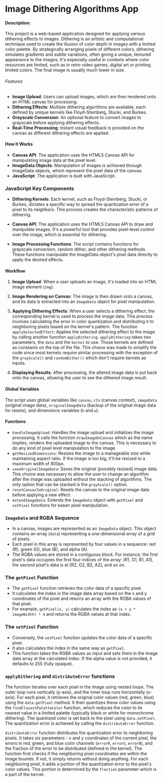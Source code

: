 # Image Dithering Algorithms App

#### Description:

This project is a web-based application designed for applying various dithering effects to images. Dithering is an artistic and computational technique used to create the illusion of color depth in images with a limited color palette. By strategically arranging pixels of different colors, dithering simulates gradients and subtle variations, often giving a unique, textured appearance to the images. It's especially useful in contexts where color resources are limited, such as in retro video games, digital art or printing limited colors. The final image is usually much lower in size.

###### Features

- **Image Upload**: Users can upload images, which are then rendered onto an HTML canvas for processing.
- **Dithering Effects**: Multiple dithering algorithms are available, each defined by unique kernels like Floyd-Steinberg, Stucki, and Burkes.
- **Grayscale Conversion**: An optional feature to convert images to grayscale before applying dithering effects.
- **Real-Time Processing**: Instant visual feedback is provided on the canvas as different dithering effects are applied.

#### How It Works

- **Canvas API**: The application uses the HTML5 Canvas API for manipulating image data at the pixel level.
- **ImageData Objects**: Manipulation of images is achieved through ImageData objects, which represent the pixel data of the canvas.
- **JavaScript**: The application is built with JavaScript.

### JavaScript Key Components

- **Dithering Kernels**: Each kernel, such as Floyd-Steinberg, Stucki, or Burkes, dictates a specific way to spread the quantization error of a pixel to its neighbors. This process creates the characteristic patterns of dithering.

- **Canvas API**: The application uses the HTML5 Canvas API to draw and manipulate images. It's a powerful tool that provides pixel-level control over the image, which is essential for dithering.

- **Image Processing Functions**: The script contains functions for grayscale conversion, random dither, and other dithering methods. These functions manipulate the ImageData object's pixel data directly to apply the desired effects.

#### Workflow

1. **Image Upload**: When a user uploads an image, it's loaded into an HTML image element (`img`).
2. **Image Rendering on Canvas**: The image is then drawn onto a canvas, and its data is extracted into an `ImageData` object for pixel manipulation.

3. **Applying Dithering Effects**: When a user selects a dithering effect, the corresponding kernel is used to process the image data. This process involves calculating the error in color quantization and distributing it to neighboring pixels based on the kernel's pattern. The function `applySelectedEffect`: Applies the selected dithering effect to the image by calling another function `applyDithering`. `applyDithering` takes two parameters, the `data` and the `kernel` to use. Those kernels are defined as constants on the top of the file. This choice was made to simplify the code since most kernels require similar processing with the exception of the `grayScale()` and `randomDither()` which don't require kernels as inputs.

4. **Displaying Results**: After processing, the altered image data is put back onto the canvas, allowing the user to see the dithered image result.

#### Global Variables

The script uses global variables like `canvas`, `ctx` (canvas context), `imageData` (original image data), `originalImageData` (backup of the original image data for resets), and dimensions variables (`h` and `w`).

#### Functions

- `handleImageUpload`: Handles the image upload and initializes the image processing. It calls the function `drawImageOnCanvas` which as the name implies, renders the uploaded image to the canvas. This is necessary to do any kind of pixel level manipulation to the image.
- `getResizedDimensions`: Resizes the image to a manageable size while maintaining aspect ratio. If the image is too big, it'll be resized to a maximum width of 800px.
- `saveOriginalImageData`: Saves the original (possibly resized) image data. This choice was necessary to allow the user to change an algorithm after the image was uploaded without the stacking of algorithms. The only option that can be stacked is the `grayScale()` option.
- `resetCanvasToOriginal`: Resets the canvas to the original image data before applying a new effect.
- `extendImageData`: Extends the `ImageData` object with `getPixel` and `setPixel` functions for easier pixel manipulation.

### `ImageData` and RGBA Sequence

- In a canvas, images are represented as an `ImageData` object. This object contains an array (`data`) representing a one-dimensional array of a grid of pixels.
- Each pixel in this array is represented by four values in a sequence: red (R), green (G), blue (B), and alpha (A).
- The RGBA values are stored in a contiguous block. For instance, the first pixel's data occupies the first four indices of the array: [R1, G1, B1, A1], the second pixel's data is at [R2, G2, B2, A2], and so on.

### The `getPixel` Function

- The `getPixel` function retrieves the color data of a specific pixel.
- It calculates the index in the image data array based on the x and y coordinates of the pixel and returns an array with the RGBA values of that pixel.
- For example, `getPixel(x, y)` calculates the index as `(x + y * imageWidth) * 4` and returns the RGBA values at that index.

### The `setPixel` Function

- Conversely, the `setPixel` function updates the color data of a specific pixel.
- It also calculates the index in the same way as `getPixel`.
- This function takes the RGBA values as input and sets them in the image data array at the calculated index. If the alpha value is not provided, it defaults to 255 (fully opaque).

### `applyDithering` and `distributeError` functions

The function iterates over each pixel in the image using nested loops. The outer loop runs vertically (y-axis), and the inner loop runs horizontally (x-axis).
For each pixel, it retrieves the original color values (red, green, blue) using the `data.getPixel` method. It then quantizes these color values using the `findClosestPaletteColor` function, which reduces the color to its nearest value in a limited palette (typically black or white for monochrome dithering). The quantized color is set back to the pixel using `data.setPixel`. The quantization error is achieved by calling the `distributeError` function.

`distributeError` function distributes the quantization error to neighboring pixels. It takes six parameters - x and y coordinates of the current pixel, the errors in red, green, and blue color channels (`errorR`, `errorG`, `errorB`), and the fraction of the error to be distributed (defined in the kernel).
The function first checks if the neighboring pixel coordinates are within the image bounds. If not, it simply returns without doing anything. For each neighboring pixel, it adds a portion of the quantization error to the pixel's color values. This portion is determined by the `fraction` parameter which is a part of the kernel.
